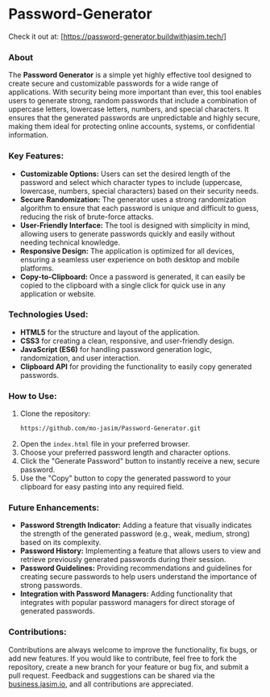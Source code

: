 # Password-Generator

Check it out at: [https://password-generator.buildwithjasim.tech/]

### About
The **Password Generator** is a simple yet highly effective tool designed to create secure and customizable passwords for a wide range of applications. With security being more important than ever, this tool enables users to generate strong, random passwords that include a combination of uppercase letters, lowercase letters, numbers, and special characters. It ensures that the generated passwords are unpredictable and highly secure, making them ideal for protecting online accounts, systems, or confidential information.

### Key Features:
- **Customizable Options:** Users can set the desired length of the password and select which character types to include (uppercase, lowercase, numbers, special characters) based on their security needs.
- **Secure Randomization:** The generator uses a strong randomization algorithm to ensure that each password is unique and difficult to guess, reducing the risk of brute-force attacks.
- **User-Friendly Interface:** The tool is designed with simplicity in mind, allowing users to generate passwords quickly and easily without needing technical knowledge.
- **Responsive Design:** The application is optimized for all devices, ensuring a seamless user experience on both desktop and mobile platforms.
- **Copy-to-Clipboard:** Once a password is generated, it can easily be copied to the clipboard with a single click for quick use in any application or website.

### Technologies Used:
- **HTML5** for the structure and layout of the application.
- **CSS3** for creating a clean, responsive, and user-friendly design.
- **JavaScript (ES6)** for handling password generation logic, randomization, and user interaction.
- **Clipboard API** for providing the functionality to easily copy generated passwords.

### How to Use:
1. Clone the repository:
   ```bash
   https://github.com/mo-jasim/Password-Generator.git
   ```
2. Open the `index.html` file in your preferred browser.
3. Choose your preferred password length and character options.
4. Click the "Generate Password" button to instantly receive a new, secure password.
5. Use the "Copy" button to copy the generated password to your clipboard for easy pasting into any required field.

### Future Enhancements:
- **Password Strength Indicator:** Adding a feature that visually indicates the strength of the generated password (e.g., weak, medium, strong) based on its complexity.
- **Password History:** Implementing a feature that allows users to view and retrieve previously generated passwords during their session.
- **Password Guidelines:** Providing recommendations and guidelines for creating secure passwords to help users understand the importance of strong passwords.
- **Integration with Password Managers:** Adding functionality that integrates with popular password managers for direct storage of generated passwords.

### Contributions:
Contributions are always welcome to improve the functionality, fix bugs, or add new features. If you would like to contribute, feel free to fork the repository, create a new branch for your feature or bug fix, and submit a pull request. Feedback and suggestions can be shared via the [business.jasim.io](#), and all contributions are appreciated.
